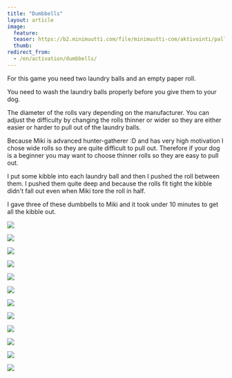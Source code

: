 ```yaml
---
title: "Dumbbells"
layout: article
image:
  feature:
  teaser: https://b2.minimuutti.com/file/minimuutti-com/aktivointi/palloputket/DS38807-245px.jpg
  thumb:
redirect_from:
  - /en/activation/dumbbells/
---
```


For this game you need two laundry balls and an empty paper roll.

You need to wash the laundry balls properly before you give them to your dog.

The diameter of the rolls vary depending on the manufacturer. You can adjust the difficulty by changing the rolls thinner or wider so they are either easier or harder to pull out of the laundry balls.

Because Miki is advanced hunter-gatherer :D and has very high motivation I chose wide rolls so they are quite difficult to pull out. Therefore if your dog is a beginner you may want to choose thinner rolls so they are easy to pull out.

I put some kibble into each laundry ball and then I pushed the roll between them. I pushed them quite deep and because the rolls fit tight the kibble didn't fall out even when Miki tore the roll in half.

I gave three of these dumbbells to Miki and it took under 10 minutes to get all the kibble out.

![](https://b2.minimuutti.com/file/minimuutti-com/aktivointi/palloputket/DS38692-800px.jpg)

![](https://b2.minimuutti.com/file/minimuutti-com/aktivointi/palloputket/DS38695-800px.jpg)

![](https://b2.minimuutti.com/file/minimuutti-com/aktivointi/palloputket/DS38709-800px.jpg)

![](https://b2.minimuutti.com/file/minimuutti-com/aktivointi/palloputket/DS38738-800px.jpg)

![](https://b2.minimuutti.com/file/minimuutti-com/aktivointi/palloputket/DS38777-800px.jpg)

![](https://b2.minimuutti.com/file/minimuutti-com/aktivointi/palloputket/DS38807-800px.jpg)

![](https://b2.minimuutti.com/file/minimuutti-com/aktivointi/palloputket/DS38825-800px.jpg)

![](https://b2.minimuutti.com/file/minimuutti-com/aktivointi/palloputket/DS38855-800px.jpg)

![](https://b2.minimuutti.com/file/minimuutti-com/aktivointi/palloputket/DS38936-800px.jpg)

![](https://b2.minimuutti.com/file/minimuutti-com/aktivointi/palloputket/DS38948-800px.jpg)

![](https://b2.minimuutti.com/file/minimuutti-com/aktivointi/palloputket/DS38670-800px.jpg)

![](https://b2.minimuutti.com/file/minimuutti-com/aktivointi/palloputket/DS38673-800px.jpg)
